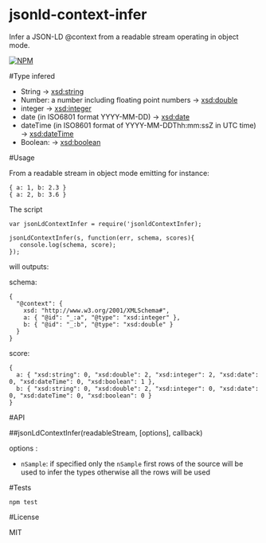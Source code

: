 jsonld-context-infer
====================

Infer a JSON-LD @context from a readable stream operating in object mode.

[![NPM](https://nodei.co/npm/jsonld-context-infer.png)](https://nodei.co/npm/jsonld-context-infer/)

#Type infered

- String -> [xsd:string](http://www.w3.org/TR/xmlschema-2/#string)
- Number: a number including floating point numbers -> [xsd:double](http://www.w3.org/TR/xmlschema-2/#double)
- integer -> [xsd:integer](http://www.w3.org/TR/xmlschema-2/#integer)
- date (in ISO6801 format YYYY-MM-DD) -> [xsd:date](http://www.w3.org/TR/xmlschema-2/#date)
- dateTime (in ISO8601 format of YYYY-MM-DDThh:mm:ssZ in UTC time) -> [xsd:dateTime](http://www.w3.org/TR/xmlschema-2/#dateTime)
- Boolean: -> [xsd:boolean](http://www.w3.org/TR/xmlschema-2/#boolean)

#Usage

From a readable stream in object mode emitting for instance:

    { a: 1, b: 2.3 }
    { a: 2, b: 3.6 }

The script

    var jsonLdContextInfer = require('jsonldContextInfer);
    
    jsonLdContextInfer(s, function(err, schema, scores){
       console.log(schema, score);
    });

will outputs:

schema:

    {
      "@context": {
        xsd: "http://www.w3.org/2001/XMLSchema#",
        a: { "@id": "_:a", "@type": "xsd:integer" },
        b: { "@id": "_:b", "@type": "xsd:double" }
      }
    }

score:

    {
      a: { "xsd:string": 0, "xsd:double": 2, "xsd:integer": 2, "xsd:date": 0, "xsd:dateTime": 0, "xsd:boolean": 1 },
      b: { "xsd:string": 0, "xsd:double": 2, "xsd:integer": 0, "xsd:date": 0, "xsd:dateTime": 0, "xsd:boolean": 0 }
    }


#API

##jsonLdContextInfer(readableStream, [options], callback)

options :
- ```nSample```: if specified only the ```nSample``` first rows of the source will be used to infer the types otherwise all the rows will be used

#Tests

    npm test

#License

MIT
